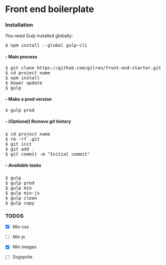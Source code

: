 # Front end boilerplate

### Installation

You need Gulp installed globally:
<pre>
$ npm install --global gulp-cli
</pre>

#### - Main process
<pre>
$ git clone https://github.com/gilren/front-end-starter.git project name
$ cd project name
$ npm install
$ bower update
$ gulp
</pre>

#### - Make a prod version
<pre>
$ gulp prod
</pre>

##### - (Optional) Remove git history
<pre>
$ cd project name
$ rm -rf .git
$ git init
$ git add .
$ git commit -m "Initial commit"
</pre>

##### - Available tasks
<pre>
$ gulp
$ gulp prod
$ gulp min
$ gulp min-js
$ gulp clean
$ gulp copy
</pre>

### TODOS
- [x] Min css
- [ ] Min js
- [x] Min images
- [ ] Svgsprite

